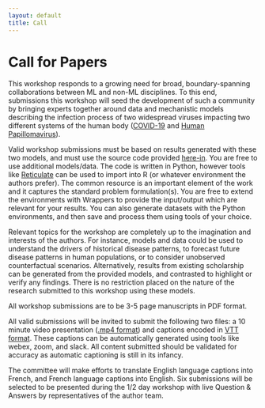 ```yaml
---
layout: default
title: Call
---
```


# Call for Papers

This workshop responds to a growing need for broad, boundary-spanning collaborations between ML and non-ML disciplines. To this end, submissions this workshop will seed the development of such a community by bringing experts together around data and mechanistic models describing the infection process of two widespread viruses impacting two different systems of the human body ([COVID-19](https://docs.idmod.org/projects/covasim/en/latest/index.html) and [Human Papillomavirus](https://docs.idmod.org/projects/hpvsim/en/latest/index.html)). 

Valid workshop submissions must be based on results generated with these two models, and must use the source code provided [here-in](https://github.com/IBM/ushiriki-policy-engine-library). You are free to use additional models/data. The code is written in Python, however tools like [Reticulate](https://rstudio.github.io/reticulate/) can be used to import into R (or whatever environment the authors prefer). The common resource is an important element of the work and it captures the standard problem formulation(s). You are free to extend the environments with Wrappers to provide the input/output which are relevant for your results. You can also generate datasets with the Python environments, and then save and process them using tools of your choice. 

Relevant topics for the workshop are completely up to the imagination and interests of the authors. For instance, models and data could be used to understand the drivers of historical disease patterns, to forecast future disease patterns in human populations, or to consider unobserved counterfactual scenarios. Alternatively, results from existing scholarship can be generated from the provided models, and contrasted to highlight or verify any findings. There is no restriction placed on the nature of the research submitted to this workshop using these models.

All workshop submissions are to be 3-5 page manuscripts in PDF format.

All valid submissions will be invited to submit the following two files: a 10 minute video presentation ([.mp4 format](https://en.wikipedia.org/wiki/MP4_file_format)) and captions encoded in [VTT format](https://developer.mozilla.org/en-US/docs/Web/API/WebVTT_API). These captions can be automatically generated using tools like webex, zoom, and slack. All content submitted should be validated for accuracy as automatic captioning is still in its infancy. 

The committee will make efforts to translate English language captions into French, and French language captions into English. Six submissions will be selected to be presented during the 1/2 day workshop with live Question & Answers by representatives of the author team.
